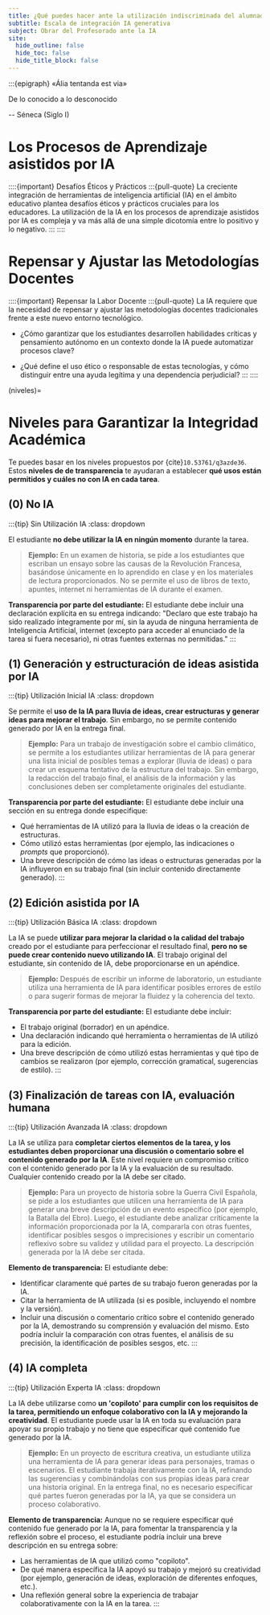 ```yaml
---
title: ¿Qué puedes hacer ante la utilización indiscriminada del alumnado de la IA?
subtitle: Escala de integración IA generativa
subject: Obrar del Profesorado ante la IA
site:
  hide_outline: false
  hide_toc: false
  hide_title_block: false
---
```


:::{epigraph}
«Ália tentanda est via​​»​

De lo conocido a lo desconocido

-- Séneca (Siglo I)

# Los Procesos de Aprendizaje asistidos por IA

::::{important} Desafíos Éticos y Prácticos 
:::{pull-quote}
La creciente integración de herramientas de inteligencia artificial (IA) en el ámbito educativo plantea desafíos éticos y prácticos cruciales para los educadores. La utilización de la IA en los procesos de aprendizaje asistidos por IA es compleja y va más allá de una simple dicotomía entre lo positivo y lo negativo.
:::
::::

# Repensar y Ajustar las Metodologías Docentes

::::{important} Repensar la Labor Docente 
:::{pull-quote}
La IA requiere que la necesidad de repensar y ajustar las metodologías docentes tradicionales frente a este nuevo entorno tecnológico. 

* ¿Cómo garantizar que los estudiantes desarrollen habilidades críticas y pensamiento autónomo en un contexto donde la IA puede automatizar procesos clave? 

* ¿Qué define el uso ético o responsable de estas tecnologías, y cómo distinguir entre una ayuda legítima y una dependencia perjudicial?
:::
::::

(niveles)=
# Niveles para Garantizar la Integridad Académica

Te puedes basar en los niveles propuestos por {cite}`10.53761/q3azde36`. Estos **niveles de de transparencia** te ayudaran a establecer **qué usos están permitidos y cuáles no con IA en cada tarea**. 


## (0) No IA

:::{tip} Sin Utilización IA
:class: dropdown 

El estudiante **no debe utilizar la IA en ningún momento** durante la tarea.

> **Ejemplo:** En un examen de historia, se pide a los estudiantes que escriban un ensayo sobre las causas de la Revolución Francesa, basándose únicamente en lo aprendido en clase y en los materiales de lectura proporcionados. No se permite el uso de libros de texto, apuntes, internet ni herramientas de IA durante el examen.

**Transparencia por parte del estudiante:** El estudiante debe incluir una declaración explícita en su entrega indicando: "Declaro que este trabajo ha sido realizado íntegramente por mí, sin la ayuda de ninguna herramienta de Inteligencia Artificial, internet (excepto para acceder al enunciado de la tarea si fuera necesario), ni otras fuentes externas no permitidas."
:::

## (1) Generación y estructuración de ideas asistida por IA


:::{tip} Utilización Inicial IA
:class: dropdown 

Se permite el **uso de la IA para lluvia de ideas, crear estructuras y generar ideas para mejorar el trabajo**. Sin embargo, no se permite contenido generado por IA en la entrega final.

> **Ejemplo:** Para un trabajo de investigación sobre el cambio climático, se permite a los estudiantes utilizar herramientas de IA para generar una lista inicial de posibles temas a explorar (lluvia de ideas) o para crear un esquema tentativo de la estructura del trabajo. Sin embargo, la redacción del trabajo final, el análisis de la información y las conclusiones deben ser completamente originales del estudiante.

**Transparencia por parte del estudiante:** El estudiante debe incluir una sección en su entrega donde especifique:
* Qué herramientas de IA utilizó para la lluvia de ideas o la creación de estructuras.
* Cómo utilizó estas herramientas (por ejemplo, las indicaciones o *prompts* que proporcionó).
* Una breve descripción de cómo las ideas o estructuras generadas por la IA influyeron en su trabajo final (sin incluir contenido directamente generado).
:::

## (2) Edición asistida por IA

:::{tip} Utilización Básica IA
:class: dropdown 

La IA se puede **utilizar para mejorar la claridad o la calidad del trabajo** creado por el estudiante para perfeccionar el resultado final, **pero no se puede crear contenido nuevo utilizando IA**. El trabajo original del estudiante, sin contenido de IA, debe proporcionarse en un apéndice.

> **Ejemplo:** Después de escribir un informe de laboratorio, un estudiante utiliza una herramienta de IA para identificar posibles errores de estilo o para sugerir formas de mejorar la fluidez y la coherencia del texto. 

**Transparencia por parte del estudiante:** El estudiante debe incluir:
* El trabajo original (borrador) en un apéndice.
* Una declaración indicando qué herramienta o herramientas de IA utilizó para la edición.
* Una breve descripción de cómo utilizó estas herramientas y qué tipo de cambios se realizaron (por ejemplo, corrección gramatical, sugerencias de estilo).
:::

## (3) Finalización de tareas con IA, evaluación humana

:::{tip} Utilización Avanzada IA
:class: dropdown 

La IA se utiliza para **completar ciertos elementos de la tarea, y los estudiantes deben proporcionar una discusión o comentario sobre el contenido generado por la IA**. Este nivel requiere un compromiso crítico con el contenido generado por la IA y la evaluación de su resultado. Cualquier contenido creado por la IA debe ser citado.

> **Ejemplo:** Para un proyecto de historia sobre la Guerra Civil Española, se pide a los estudiantes que utilicen una herramienta de IA para generar una breve descripción de un evento específico (por ejemplo, la Batalla del Ebro). Luego, el estudiante debe analizar críticamente la información proporcionada por la IA, compararla con otras fuentes, identificar posibles sesgos o imprecisiones y escribir un comentario reflexivo sobre su validez y utilidad para el proyecto. La descripción generada por la IA debe ser citada.

**Elemento de transparencia:** El estudiante debe:
* Identificar claramente qué partes de su trabajo fueron generadas por la IA.
* Citar la herramienta de IA utilizada (si es posible, incluyendo el nombre y la versión).
* Incluir una discusión o comentario crítico sobre el contenido generado por la IA, demostrando su comprensión y evaluación del mismo. Esto podría incluir la comparación con otras fuentes, el análisis de su precisión, la identificación de posibles sesgos, etc.
:::

## (4) IA completa

:::{tip} Utilización Experta IA
:class: dropdown 

La IA debe utilizarse como **un 'copiloto' para cumplir con los requisitos de la tarea, permitiendo un enfoque colaborativo con la IA y mejorando la creatividad**. El estudiante puede usar la IA en toda su evaluación para apoyar su propio trabajo y no tiene que especificar qué contenido fue generado por la IA.

> **Ejemplo:** En un proyecto de escritura creativa, un estudiante utiliza una herramienta de IA para generar ideas para personajes, tramas o escenarios. El estudiante trabaja iterativamente con la IA, refinando las sugerencias y combinándolas con sus propias ideas para crear una historia original. En la entrega final, no es necesario especificar qué partes fueron generadas por la IA, ya que se considera un proceso colaborativo.

**Elemento de transparencia:** Aunque no se requiere especificar qué contenido fue generado por la IA, para fomentar la transparencia y la reflexión sobre el proceso, el estudiante podría incluir una breve descripción en su entrega sobre:
* Las herramientas de IA que utilizó como "copiloto".
* De qué manera específica la IA apoyó su trabajo y mejoró su creatividad (por ejemplo, generación de ideas, exploración de diferentes enfoques, etc.).
* Una reflexión general sobre la experiencia de trabajar colaborativamente con la IA en la tarea.
:::
